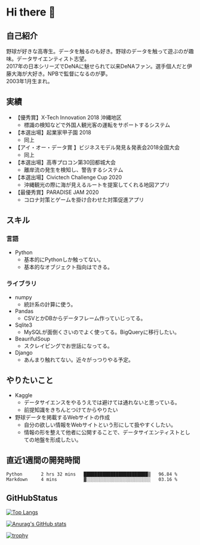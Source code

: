 # Hi there 👋
## 自己紹介
野球が好きな高専生。データを触るのも好き。野球のデータを触って遊ぶのが趣味。データサイエンティスト志望。  
2017年の日本シリーズでDeNAに魅せられて以来DeNAファン。選手個人だと伊藤大海が大好き。NPBで監督になるのが夢。  
2003年1月生まれ。

## 実績
- 【優秀賞】X-Tech Innovation 2018 沖縄地区
  - 標識の検知などで外国人観光客の運転をサポートするシステム  
- 【本選出場】起業家甲子園 2018
  - 同上
- 【アイ・オー・データ賞	】ビジネスモデル発見＆発表会2018全国大会
  - 同上
- 【本選出場】高専プロコン第30回都城大会
  - 離岸流の発生を検知し、警告するシステム
- 【本選出場】Civictech Challenge Cup 2020
  - 沖縄観光の際に海が見えるルートを提案してくれる地図アプリ
- 【最優秀賞】PARADISE JAM 2020
  - コロナ対策とゲームを掛け合わせた対策促進アプリ

## スキル
### 言語
- Python
  - 基本的にPythonしか触ってない。
  - 基本的なオブジェクト指向はできる。
### ライブラリ
- numpy
  - 統計系の計算に使う。
- Pandas
  - CSVとかDBからデータフレーム作っていじってる。
- Sqlite3
  - MySQLが面倒くさいのでよく使ってる。BigQueryに移行したい。
- BeaurifulSoup
  - スクレイピングでお世話になってる。
- Django
  - あんまり触れてない。近々がっつりやる予定。

## やりたいこと
- Kaggle
  - データサイエンスをやるうえでは避けては通れないと思っている。
  - 前提知識をきちんとつけてからやりたい
- 野球データを掲載するWebサイトの作成
  - 自分の欲しい情報をWebサイトという形にして扱やすくしたい。
  - 情報の形を整えて他者に公開することで、データサイエンティストとしての地盤を形成したい。


## 直近1週間の開発時間
<!--START_SECTION:waka-->
```text
Python       2 hrs 32 mins   ████████████████████████▒   96.84 % 
Markdown     4 mins          ▓░░░░░░░░░░░░░░░░░░░░░░░░   03.16 % 
```
<!--END_SECTION:waka-->

## GitHubStatus
[![Top Langs](https://github-readme-stats.vercel.app/api/top-langs/?username=hundo303)](https://github.com/anuraghazra/github-readme-stats)

[![Anurag's GitHub stats](https://github-readme-stats.vercel.app/api?username=hundo303)](https://github.com/anuraghazra/github-readme-stats)

[![trophy](https://github-profile-trophy.vercel.app/?username=hundo303)](https://github.com/ryo-ma/github-profile-trophy)


